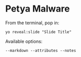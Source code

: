 
# Petya Malware

From the terminal, pop in:

  ```yo reveal:slide "Slide Title"```

Available options:

 ```--markdown --attributes --notes```
